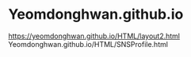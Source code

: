 # Yeomdonghwan.github.io

https://yeomdonghwan.github.io/HTML/layout2.html
Yeomdonghwan.github.io/HTML/SNSProfile.html
